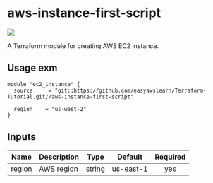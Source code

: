 # aws-instance-first-script

![](https://github.com/easyawslearn/Terraform-Tutorial/workflows/terraform-tutorials-ci/badge.svg)

A Terraform module for creating AWS EC2 instance.

## Usage exm

```hcl
module "ec2_instance" {
  source     = "git::https://github.com/easyawslearn/Terraform-Tutorial.git//aws-instance-first-script"

  region    = "us-west-2"
}
```

## Inputs

| Name | Description | Type | Default | Required |
|------|-------------|:----:|:-----:|:-----:|
| region | AWS region | string | us-east-1 | yes |
